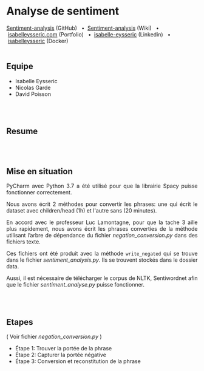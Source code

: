 # Analyse de sentiment

[Sentiment-analysis](https://github.com/isabelleysseric/Sentiment-analysis) (GitHub)
&nbsp; • &nbsp;[Sentiment-analysis](https://github.com/isabelleysseric/Sentiment-analysis/wiki) (Wiki)
&nbsp; • &nbsp;[isabelleysseric.com](https://isabelleysseric.com) (Portfolio)
&nbsp; • &nbsp;[isabelle-eysseric](https://www.linkedin.com/in/isabelle-eysseric/) (Linkedin)
&nbsp; • &nbsp;[isabelleysseric](https://hub.docker.com/u/isabelleysseric) (Docker)
<br/>
<br/>


## Equipe
- Isabelle Eysseric
- Nicolas Garde
- David Poisson
<br/>
<br/>


## Resume

<br/>
<br/>


## Mise en situation

<p align='justify'>PyCharm avec Python 3.7 a été utilisé pour que la librairie Spacy puisse fonctionner correctement.</p>

<p align='justify'>Nous avons écrit 2 méthodes pour convertir les phrases: une qui écrit le dataset avec children/head (1h) et l'autre sans (20 minutes).</p>

<p align='justify'>En accord avec le professeur Luc Lamontagne, pour que la tache 3 aille plus rapidement, nous avons écrit les phrases converties de la méthode utilisant l’arbre de dépendance du fichier <i>negation_conversion.py</i> dans des fichiers texte.</p>

<p align='justify'>Ces fichiers ont été produit avec la méthode <code>write_negated</code> qui se trouve dans le fichier <i>sentiment_analysis.py</i>. Ils se trouvent stockés dans le dossier data.</p>

<p align='justify'>Aussi, il est nécessaire de télécharger le corpus de NLTK, Sentiwordnet afin que le fichier <i>sentiment_analyse.py</i> puisse fonctionner.</p>

<br/>
<br/>


## Etapes
( Voir fichier *negation_conversion.py* )

- Étape 1: Trouver la portée de la phrase
- Étape 2: Capturer la portée négative
- Étape 3: Conversion et reconstitution de la phrase

<br/>
<br/>
